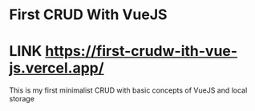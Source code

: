 # First CRUD With VueJS
# LINK https://first-crudw-ith-vue-js.vercel.app/
This is my first minimalist CRUD with basic concepts of VueJS and local storage
